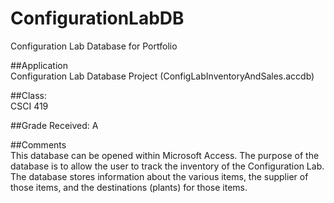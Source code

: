 # ConfigurationLabDB
Configuration Lab Database for Portfolio

##Application          
Configuration Lab Database Project (ConfigLabInventoryAndSales.accdb)

##Class:                     
CSCI 419

##Grade Received: 
A

##Comments           
This database can be opened within Microsoft Access. The purpose of the database is to allow the user to track the inventory of the Configuration Lab. The database stores information about the various items, the supplier of those items, and the destinations (plants) for those items. 
